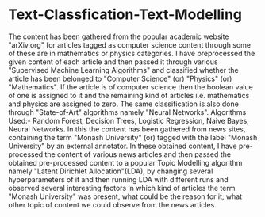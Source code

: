 # Text-Classfication-Text-Modelling

The content has been gathered from the popular academic website "arXiv.org" for articles tagged as computer science content through some of these are in mathematics or physics categories. I have preprocessed the given content of each article and then passed it through various "Supervised Machine Learning Algorithms" and classified whether the article has been belonged to "Computer Science" (or) "Physics" (or) "Mathematics". If the article is of computer science then the boolean value of one is assigned to it and the remaining kind of articles i.e. mathematics and physics are assigned to zero. The same classification is also done through "State-of-Art" algorithms namely "Neural Networks". Algorithms Used:- Random Forest, Decision Trees, Logistic Regression, Naive Bayes, Neural Networks. In this the content has been gathered from news sites, containing the term "Monash University" (or) tagged with the label "Monash University" by an external annotator. In these obtained content, I have pre-processed the content of various news articles and then passed the obtained pre-processed content to a popular Topic Modelling algorithm namely "Latent Dirichlet Allocation"(LDA), by changing several hyperparameters of it and then running LDA with different runs and observed several interesting factors in which kind of articles the term "Monash University" was present, what could be the reason for it, what other topic of content we could observe from the news articles.

